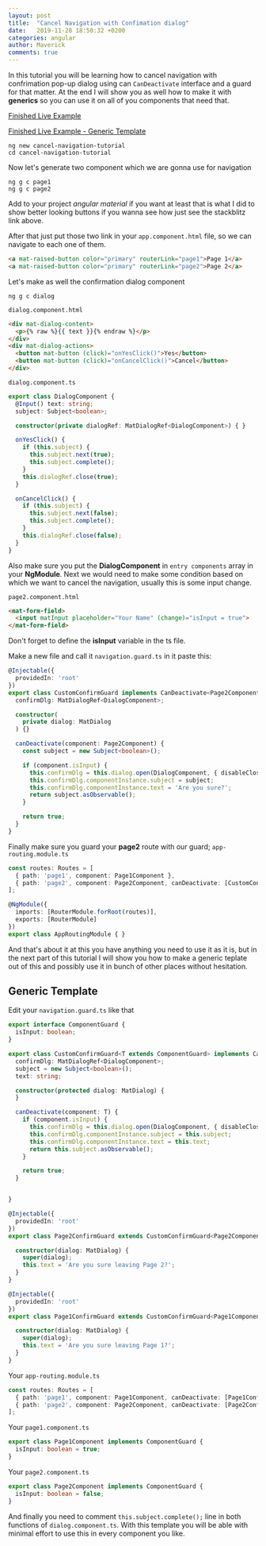 ```yaml
---
layout: post
title:  "Cancel Navigation with Confimation dialog"
date:   2019-11-28 18:50:32 +0200
categories: angular
author: Maverick
comments: true
---
```


In this tutorial you will be learning how to cancel navigation with confrimation pop-up dialog using can `CanDeactivate` interface and a guard for that matter. At the end I will show you as well how to make it with **generics** so you can use it on all of you components that need that.

[Finished Live Example](https://stackblitz.com/edit/angular-cancel-navigation-with-dialog)

[Finished Live Example - Generic Template](https://stackblitz.com/edit/angular-cancel-navigation-with-dialog-stgss1)

    ng new cancel-navigation-tutorial
    cd cancel-navigation-tutorial

Now let's generate two component which we are gonna use for navigation
    
    ng g c page1
    ng g c page2


Add to your project *angular material* if you want at least that is what I did to show better looking buttons if you wanna see how just see the stackblitz link above. 

After that just put those two link in your `app.component.html` file, so we can navigate to each one of them.

```html
<a mat-raised-button color="primary" routerLink="page1">Page 1</a>
<a mat-raised-button color="primary" routerLink="page2">Page 2</a>
```

Let's make as well the confirmation dialog component

    ng g c dialog

`dialog.component.html`
```html
<div mat-dialog-content>
  <p>{% raw %}{{ text }}{% endraw %}</p>
</div>
<div mat-dialog-actions>
  <button mat-button (click)="onYesClick()">Yes</button>
  <button mat-button (click)="onCancelClick()">Cancel</button>
</div>
```

`dialog.component.ts`
```typescript
export class DialogComponent {
  @Input() text: string;
  subject: Subject<boolean>;

  constructor(private dialogRef: MatDialogRef<DialogComponent>) { }

  onYesClick() {
    if (this.subject) {
      this.subject.next(true);
      this.subject.complete();
    }
    this.dialogRef.close(true);
  }

  onCancelClick() {
    if (this.subject) {
      this.subject.next(false);
      this.subject.complete();
    }
    this.dialogRef.close(false);
  }
}
```

Also make sure you put the **DialogComponent** in `entry components` array in your **NgModule**. Next we would need to make some condition based on which we want to cancel the navigation, usually this is some input change.

`page2.component.html`
```html
<mat-form-field>
  <input matInput placeholder="Your Name" (change)="isInput = true">
</mat-form-field>
```
Don't forget to define the **isInput** variable in the ts file.

Make a new file and call it `navigation.guard.ts` in it paste this:

```typescript
@Injectable({
  providedIn: 'root'
})
export class CustomConfirmGuard implements CanDeactivate<Page2Component> {
  confirmDlg: MatDialogRef<DialogComponent>;

  constructor(
    private dialog: MatDialog
  ) {}

  canDeactivate(component: Page2Component) {
    const subject = new Subject<boolean>();

    if (component.isInput) {
      this.confirmDlg = this.dialog.open(DialogComponent, { disableClose: true });
      this.confirmDlg.componentInstance.subject = subject;
      this.confirmDlg.componentInstance.text = 'Are you sure?';
      return subject.asObservable();
    }

    return true;
  }
}
```
Finally make sure you guard your **page2** route with our guard;
`app-routing.module.ts`

```typescript
const routes: Routes = [
  { path: 'page1', component: Page1Component },
  { path: 'page2', component: Page2Component, canDeactivate: [CustomConfirmGuard] },
];

@NgModule({
  imports: [RouterModule.forRoot(routes)],
  exports: [RouterModule]
})
export class AppRoutingModule { }
```
And that's about it at this you have anything you need to use it as it is, but in the next part of this tutorial I will show you how to make a generic teplate out of this and possibly use it in bunch of other places without hesitation.

## Generic Template

Edit your `navigation.guard.ts` like that

```typescript
export interface ComponentGuard {
  isInput: boolean;
}

export class CustomConfirmGuard<T extends ComponentGuard> implements CanDeactivate<T> {
  confirmDlg: MatDialogRef<DialogComponent>;
  subject = new Subject<boolean>();
  text: string;

  constructor(protected dialog: MatDialog) {
  }

  canDeactivate(component: T) {
    if (component.isInput) {
      this.confirmDlg = this.dialog.open(DialogComponent, { disableClose: true });
      this.confirmDlg.componentInstance.subject = this.subject;
      this.confirmDlg.componentInstance.text = this.text;
      return this.subject.asObservable();
    }

    return true;
  }


}

@Injectable({
  providedIn: 'root'
})
export class Page2ConfirmGuard extends CustomConfirmGuard<Page2Component> {

  constructor(dialog: MatDialog) {
    super(dialog);
    this.text = 'Are you sure leaving Page 2?';
  }
}

@Injectable({
  providedIn: 'root'
})
export class Page1ConfirmGuard extends CustomConfirmGuard<Page1Component> {

  constructor(dialog: MatDialog) {
    super(dialog);
    this.text = 'Are you sure leaving Page 1?';
  }
}
```

Your `app-routing.module.ts`

```typescript
const routes: Routes = [
  { path: 'page1', component: Page1Component, canDeactivate: [Page1ConfirmGuard] },
  { path: 'page2', component: Page2Component, canDeactivate: [Page2ConfirmGuard] },
];
```

Your `page1.component.ts`
```typescript
export class Page1Component implements ComponentGuard {
  isInput: boolean = true;
}
```

Your `page2.component.ts`
```typescript
export class Page2Component implements ComponentGuard {
  isInput: boolean = false;
}
```
And finally you need to comment `this.subject.complete();` line in both functions of `dialog.component.ts`. With this template you will be able with minimal effort to use this in every component you like.
